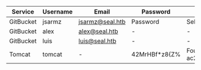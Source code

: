 |Service|Username|Email|Password|Notes|
|--|--|--|--|--|
|GitBucket|jsarmz|jsarmz@seal.htb|Password|Self created account|
|GitBucket|alex|alex@seal.htb|-|-|
|GitBucket|luis|luis@seal.htb|-|-|
|Tomcat|tomcat|-|42MrHBf*z8{Z%|Found on ac210325afd2f6ae17cce84a8aa42805ce5fd010|